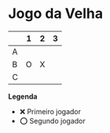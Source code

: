 # Jogo da Velha

|   | 1 | 2 | 3 |
|---|---|---|---|
| A |   |   |   |
| B | O | X |   |
| C |   |   |   |

**Legenda**

- ❌ Primeiro jogador 
- ⭕ Segundo jogador